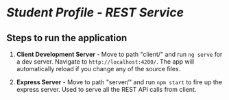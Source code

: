 # *Student Profile - REST Service*

## Steps to run the application

1. **Client Development Server** - Move to path "client/" and run `ng serve` for a dev server. Navigate to `http://localhost:4200/`. The app will automatically reload if you change any of the source files.

2. **Express Server** - Move to path "server/" and run `npm start` to fire up the express server. Used to serve all the REST API calls from client.